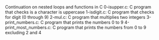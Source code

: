 Continuation on nested loops and functions in C
0-isupper.c: C program that checks is a character is uppercase
1-isdigit.c: C program that checks for digit (0 through 9)
2-mul.c: C program that multiplies two integers
3-print_numbers.c: C program that prints the numbers 0 to 9
4-print_most_numbers.c: C program that prints the numbers from 0 to 9 excluding 2 and 4
